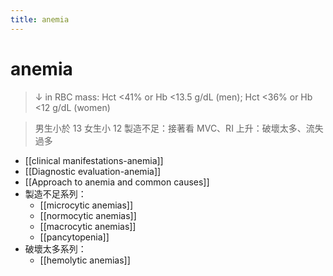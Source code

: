 ```yaml
---
title: anemia
---
```


# anemia

> ↓ in RBC mass: Hct <41% or Hb <13.5 g/dL (men); Hct <36% or Hb <12 g/dL (women)

> 男生小於 13 女生小 12
> 製造不足：接著看 MVC、RI 上升：破壞太多、流失過多

- [[clinical manifestations-anemia]]
- [[Diagnostic evaluation-anemia]]
- [[Approach to anemia and common causes]]
- 製造不足系列：
  - [[microcytic anemias]]
  - [[normocytic anemias]]
  - [[macrocytic anemias]]
  - [[pancytopenia]]
- 破壞太多系列：
  - [[hemolytic anemias]]
